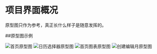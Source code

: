 # 项目界面概况

原型图只作为参考，真正长什么样子是随意发挥的。

##原型图示例

![首页原型图]('https://github.com/Moderation-T/account-book/blob/master/doc/prototype-map/首页原型图.png')
![日历选择器原型图]('https://github.com/Moderation-T/account-book/blob/master/doc/prototype-map/日历选择器原型图.png')
![首页图表原型图]('https://github.com/Moderation-T/account-book/blob/master/doc/prototype-map/首页图表原型图.png')
![创建编辑月原型图]('https://github.com/Moderation-T/account-book/blob/master/doc/prototype-map/创建编辑页原型图.png')
